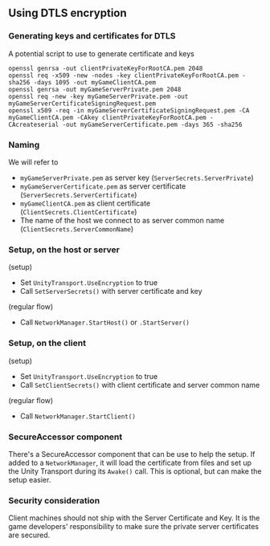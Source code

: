 
## Using DTLS encryption

### Generating keys and certificates for DTLS

A potential script to use to generate certificate and keys
```
openssl genrsa -out clientPrivateKeyForRootCA.pem 2048
openssl req -x509 -new -nodes -key clientPrivateKeyForRootCA.pem -sha256 -days 1095 -out myGameClientCA.pem
openssl genrsa -out myGameServerPrivate.pem 2048
openssl req -new -key myGameServerPrivate.pem -out myGameServerCertificateSigningRequest.pem
openssl x509 -req -in myGameServerCertificateSigningRequest.pem -CA myGameClientCA.pem -CAkey clientPrivateKeyForRootCA.pem -CAcreateserial -out myGameServerCertificate.pem -days 365 -sha256
```

### Naming

We will refer to
- `myGameServerPrivate.pem` as server key (`ServerSecrets.ServerPrivate`)
- `myGameServerCertificate.pem` as server certificate (`ServerSecrets.ServerCertificate`)
- `myGameClientCA.pem` as client certificate (`ClientSecrets.ClientCertificate`)
- The name of the host we connect to as server common name (`ClientSecrets.ServerCommonName`)

### Setup, on the host or server

(setup)
- Set `UnityTransport.UseEncryption` to true
- Call `SetServerSecrets()` with server certificate and key

(regular flow)
- Call `NetworkManager.StartHost()` or `.StartServer()`

### Setup, on the client
 
(setup)
- Set `UnityTransport.UseEncryption` to true
- Call `SetClientSecrets()` with client certificate and server common name

(regular flow)
- Call `NetworkManager.StartClient()`

### SecureAccessor component

There's a SecureAccessor component that can be use to help the setup. If added to a `NetworkManager`, it will load the certificate from files and set up the Unity Transport during its `Awake()` call. This is optional, but can make the setup easier.

### Security consideration

Client machines should not ship with the Server Certificate and Key. It is the game developers' responsibility to make sure the private server certificates are secured.

